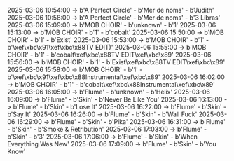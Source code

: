 2025-03-06 10:54:00 -> b'A Perfect Circle' - b'Mer de noms' - b'Judith'
2025-03-06 10:58:00 -> b'A Perfect Circle' - b'Mer de noms' - b'3 Libras'
2025-03-06 15:09:00 -> b'MOB CHOIR' - b'unknown' - b'1'
2025-03-06 15:13:00 -> b'MOB CHOIR' - b'1' - b'cobalt'
2025-03-06 15:50:00 -> b'MOB CHOIR' - b'1' - b'Exist'
2025-03-06 15:53:00 -> b'MOB CHOIR' - b'1' - b'\xef\xbc\x91\xef\xbc\x88TV EDIT)'
2025-03-06 15:55:00 -> b'MOB CHOIR' - b'1' - b'cobalt\xef\xbc\x88TV EDIT\xef\xbc\x89'
2025-03-06 15:56:00 -> b'MOB CHOIR' - b'1' - b'Exist\xef\xbc\x88TV EDIT\xef\xbc\x89'
2025-03-06 15:58:00 -> b'MOB CHOIR' - b'1' - b'\xef\xbc\x91\xef\xbc\x88Instrumental\xef\xbc\x89'
2025-03-06 16:02:00 -> b'MOB CHOIR' - b'1' - b'cobalt\xef\xbc\x88Instrumental\xef\xbc\x89'
2025-03-06 16:05:00 -> b'Flume' - b'unknown' - b'Helix'
2025-03-06 16:09:00 -> b'Flume' - b'Skin' - b'Never Be Like You'
2025-03-06 16:13:00 -> b'Flume' - b'Skin' - b'Lose It'
2025-03-06 16:22:00 -> b'Flume' - b'Skin' - b'Say It'
2025-03-06 16:26:00 -> b'Flume' - b'Skin' - b'Wall Fuck'
2025-03-06 16:29:00 -> b'Flume' - b'Skin' - b'Pika'
2025-03-06 16:31:00 -> b'Flume' - b'Skin' - b'Smoke & Retribution'
2025-03-06 17:03:00 -> b'Flume' - b'Skin' - b'3'
2025-03-06 17:06:00 -> b'Flume' - b'Skin' - b'When Everything Was New'
2025-03-06 17:09:00 -> b'Flume' - b'Skin' - b'You Know'
